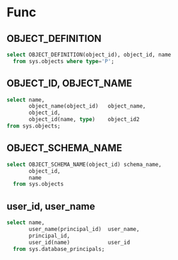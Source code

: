 # Func

## OBJECT_DEFINITION

```sql
select OBJECT_DEFINITION(object_id), object_id, name
  from sys.objects where type='P';
```

## OBJECT_ID, OBJECT_NAME

```sql
select name,
       object_name(object_id)   object_name,
       object_id,
       object_id(name, type)    object_id2
from sys.objects;
```

## OBJECT_SCHEMA_NAME

```sql
select OBJECT_SCHEMA_NAME(object_id) schema_name,
       object_id,
       name
  from sys.objects
```

## user_id, user_name
```sql
select name,
       user_name(principal_id)  user_name,
       principal_id,
       user_id(name)            user_id
  from sys.database_principals;
```
